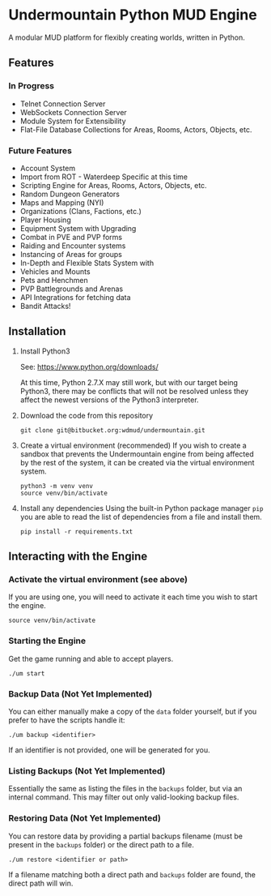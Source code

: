 # Undermountain Python MUD Engine

A modular MUD platform for flexibly creating worlds, written in Python.

## Features

### In Progress
* Telnet Connection Server
* WebSockets Connection Server
* Module System for Extensibility
* Flat-File Database Collections for Areas, Rooms, Actors, Objects, etc.

### Future Features
* Account System
* Import from ROT - Waterdeep Specific at this time
* Scripting Engine for Areas, Rooms, Actors, Objects, etc.
* Random Dungeon Generators
* Maps and Mapping (NYI)
* Organizations (Clans, Factions, etc.)
* Player Housing
* Equipment System with Upgrading
* Combat in PVE and PVP forms
* Raiding and Encounter systems
* Instancing of Areas for groups
* In-Depth and Flexible Stats System with
* Vehicles and Mounts
* Pets and Henchmen
* PVP Battlegrounds and Arenas
* API Integrations for fetching data
* Bandit Attacks!


## Installation
1. Install Python3

    See: https://www.python.org/downloads/

    At this time, Python 2.7.X may still work, but with our target being
    Python3, there may be conflicts that will not be resolved unless they
    affect the newest versions of the Python3 interpreter.

2. Download the code from this repository
    ```
    git clone git@bitbucket.org:wdmud/undermountain.git
    ```

3. Create a virtual environment (recommended)
    If you wish to create a sandbox that prevents the Undermountain engine
    from being affected by the rest of the system, it can be created via
    the virtual environment system.

    ```
    python3 -m venv venv
    source venv/bin/activate
    ```

5. Install any dependencies
    Using the built-in Python package manager `pip` you are able to read the
    list of dependencies from a file and install them.

    ```
    pip install -r requirements.txt
    ```

## Interacting with the Engine

### Activate the virtual environment (see above)

If you are using one, you will need to activate it each time you wish to start
the engine.

```
source venv/bin/activate
```

### Starting the Engine
Get the game running and able to accept players.

```
./um start
```

### Backup Data (Not Yet Implemented)
You can either manually make a copy of the `data` folder yourself, but if you
prefer to have the scripts handle it:

```
./um backup <identifier>
```

If an identifier is not provided, one will be generated for you.


### Listing Backups (Not Yet Implemented)
Essentially the same as listing the files in the `backups` folder, but via an
internal command.  This may filter out only valid-looking backup files.


### Restoring Data (Not Yet Implemented)
You can restore data by providing a partial backups filename (must be present
in the `backups` folder) or the direct path to a file.

```
./um restore <identifier or path>
```

If a filename matching both a direct path and `backups` folder are found, the
direct path will win.
